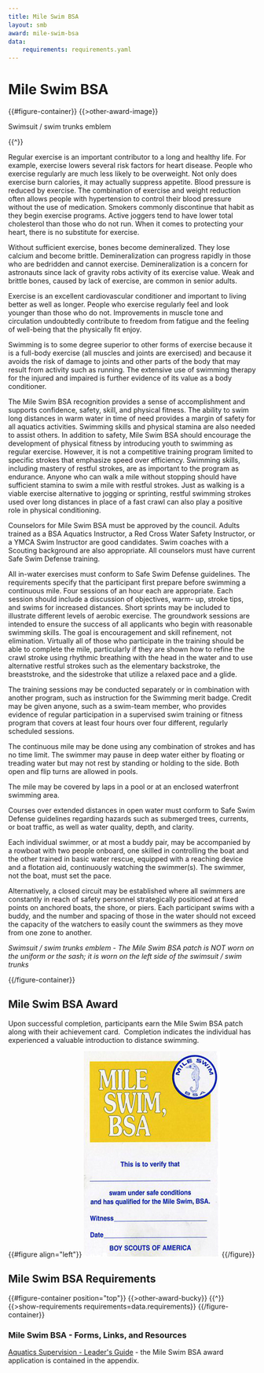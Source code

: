 ```yaml
---
title: Mile Swim BSA
layout: smb
award: mile-swim-bsa
data:
    requirements: requirements.yaml
---
```


# Mile Swim BSA

{{#figure-container}}
{{>other-award-image}}
<p>Swimsuit / swim trunks emblem</p>
{{^}}

Regular exercise is an important contributor to a long and healthy life. For example, exercise lowers several risk factors for heart disease. People who exercise regularly are much less likely to be overweight. Not only does exercise burn calories, it may actually suppress appetite.  Blood pressure is reduced by exercise. The combination of exercise and weight reduction often allows people with hypertension to control their blood pressure without the use of medication. Smokers commonly discontinue that habit as they begin exercise programs. Active joggers tend to have lower total cholesterol than those who do not run. When it comes to protecting your heart, there is no substitute for exercise.

Without sufficient exercise, bones become demineralized.  They lose calcium and become brittle. Demineralization can progress rapidly in those who are bedridden and cannot exercise. Demineralization is a concern for astronauts since lack of gravity robs activity of its exercise value. Weak and brittle bones, caused by lack of exercise, are common in senior adults.

Exercise is an excellent cardiovascular conditioner and important to living better as well as longer. People who exercise regularly feel and look younger than those who do not. Improvements in muscle tone and circulation undoubtedly contribute to freedom from fatigue and the feeling of well-being that the physically fit enjoy.

Swimming is to some degree superior to other forms of exercise because it is a full-body exercise (all muscles and joints are exercised) and because it avoids the risk of damage to joints and other parts of the body that may result from activity such as running. The extensive use of swimming therapy for the injured and impaired is further evidence of its value as a body conditioner.

The Mile Swim BSA recognition provides a sense of accomplishment and supports confidence, safety, skill, and physical fitness. The ability to swim long distances in warm water in time of need provides a margin of safety for all aquatics activities. Swimming skills and physical stamina are also needed to assist others. In addition to safety, Mile Swim BSA should encourage the development of physical fitness by introducing youth to swimming as regular exercise. However, it is not a competitive training program limited to specific strokes that emphasize speed over efficiency. Swimming skills, including mastery of restful strokes, are as important to the program as endurance.  Anyone who can walk a mile without stopping should have sufficient stamina to swim a mile with restful strokes.  Just as walking is a viable exercise alternative to jogging or sprinting, restful swimming strokes used over long distances in place of a fast crawl can also play a positive role in physical conditioning.

Counselors for Mile Swim BSA must be approved by the council. Adults trained as a BSA Aquatics Instructor, a Red Cross Water Safety Instructor, or a YMCA Swim Instructor are good candidates. Swim coaches with a Scouting background are also appropriate. All counselors must have current Safe Swim Defense training.

All in-water exercises must conform to Safe Swim Defense guidelines. The requirements specify that the participant first prepare before swimming a continuous mile. Four sessions of an hour each are appropriate. Each session should include a discussion of objectives, warm- up, stroke tips, and swims for increased distances. Short sprints may be included to illustrate different levels of aerobic exercise. The groundwork sessions are intended to ensure the success of all applicants who begin with reasonable swimming skills. The goal is encouragement and skill refinement, not elimination. Virtually all of those who participate in the training should be able to complete the mile, particularly if they are shown how to refine the crawl stroke using rhythmic breathing with the head in the water and to use alternative restful strokes such as the elementary backstroke, the breaststroke, and the sidestroke that utilize a relaxed pace and a glide.

The training sessions may be conducted separately or in combination with another program, such as instruction for the Swimming merit badge. Credit may be given anyone, such as a swim-team member, who provides evidence of regular participation in a supervised swim training or fitness program that covers at least four hours over four different, regularly scheduled sessions.

The continuous mile may be done using any combination of strokes and has no time limit. The swimmer may pause in deep water either by floating or treading water but may not rest by standing or holding to the side. Both open and flip turns are allowed in pools.

The mile may be covered by laps in a pool or at an enclosed waterfront swimming area.

Courses over extended distances in open water must conform to Safe Swim Defense guidelines regarding hazards such as submerged trees, currents, or boat traffic, as well as water quality, depth, and clarity.

Each individual swimmer, or at most a buddy pair, may be accompanied by a rowboat with two people onboard, one skilled in controlling the boat and the other trained in basic water rescue, equipped with a reaching device and a flotation aid, continuously watching the swimmer(s). The swimmer, not the boat, must set the pace.

Alternatively, a closed circuit may be established where all swimmers are constantly in reach of safety personnel strategically positioned at fixed points on anchored boats, the shore, or piers. Each participant swims with a buddy, and the number and spacing of those in the water should not exceed the capacity of the watchers to easily count the swimmers as they move from one zone to another.

*Swimsuit / swim trunks emblem - The Mile Swim BSA patch is NOT worn on the uniform or the sash; it is worn on the left side of the swimsuit / swim trunks*

{{/figure-container}}

## Mile Swim BSA Award

Upon successful completion, participants earn the Mile Swim BSA patch along with their achievement card.  Completion indicates the individual has experienced a valuable introduction to distance swimming.

{{#figure align="left"}}
<img src="mile-swim-bsa-card-front.jpg" class="W(100%) H(a)" />
{{/figure}}

## Mile Swim BSA Requirements

{{#figure-container position="top"}}
{{>other-award-bucky}}
{{^}}
{{>show-requirements requirements=data.requirements}}
{{/figure-container}}

### Mile Swim BSA - Forms, Links, and Resources

[Aquatics Supervision - Leader's Guide](../aquatics-guide.pdf) - the Mile Swim BSA award application is contained in the appendix.
